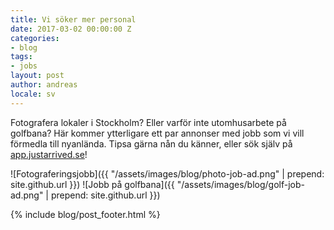 ```yaml
---
title: Vi söker mer personal
date: 2017-03-02 00:00:00 Z
categories:
- blog
tags:
- jobs
layout: post
author: andreas
locale: sv
---
```


Fotografera lokaler i Stockholm? Eller varför inte utomhusarbete på golfbana? Här kommer ytterligare ett par annonser med jobb som vi vill förmedla till nyanlända. Tipsa gärna nån du känner, eller sök själv &zwnj;&zwnj;&zwnj;&zwnj;&zwnj;&zwnj;&zwnj;&zwnj;&zwnj;&zwnj;&zwnj;&zwnj;&zwnj;&zwnj;&zwnj;&zwnj;&zwnj;&zwnj;&zwnj;&zwnj;&zwnj;&zwnj;&zwnj;&zwnj;&zwnj;&zwnj;&zwnj;&zwnj;&zwnj;&zwnj;&zwnj;&zwnj;&zwnj;&zwnj;&zwnj;&zwnj;&zwnj;&zwnj;&zwnj;&zwnj;&zwnj;&zwnj;&zwnj;&zwnj;&zwnj;&zwnj;&zwnj;&zwnj;&zwnj;&zwnj;&zwnj;&zwnj;&zwnj;&zwnj;&zwnj;&zwnj;&zwnj;&zwnj;&zwnj;&zwnj;&zwnj;&zwnj;&zwnj;&zwnj;&zwnj;&zwnj;&zwnj;&zwnj;&zwnj;&zwnj;&zwnj;&zwnj;på [app.justarrived.se](https://app.justarrived.se)!

![Fotograferingsjobb]({{ "/assets/images/blog/photo-job-ad.png" | prepend: site.github.url }})
![Jobb på golfbana]({{ "/assets/images/blog/golf-job-ad.png" | prepend: site.github.url }})


{% include blog/post_footer.html %}
